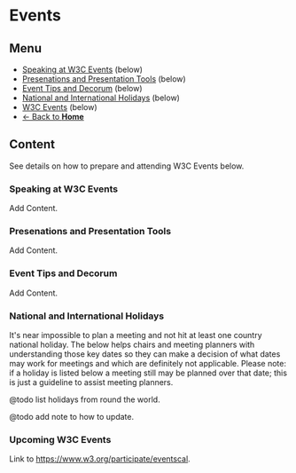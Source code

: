 # Events
## Menu
* [Speaking at W3C Events](#) (below)
* [Presenations and Presentation Tools](#) (below)
* [Event Tips and Decorum](#) (below)
* [National and International Holidays](#) (below)
* [W3C Events](#) (below)
* [<- Back to **Home**](index.md)

## Content
See details on how to prepare and attending W3C Events below.

### Speaking at W3C Events
Add Content.

### Presenations and Presentation Tools
Add Content.

### Event Tips and Decorum
Add Content.

### National and International Holidays
It's near impossible to plan a meeting and not hit at least one country national holiday. The below helps chairs and meeting planners with understanding those key dates so they can make a decision of what dates may work for meetings and which are definitely not applicable. Please note: if a holiday is listed below a meeting still may be planned over that date; this is just a guideline to assist meeting planners.

@todo list holidays from round the world.

@todo add note to how to update.

### Upcoming W3C Events
Link to https://www.w3.org/participate/eventscal.
